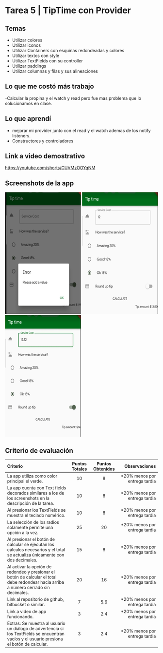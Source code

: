 # Tarea 5 | TipTime con Provider

## Temas

- Utilizar colores
- Utilizar iconos
- Utilizar Containers con esquinas redondeadas y colores
- Utilizar textos con style
- Utilizar TextFields con su controller
- Utilizar paddings
- Utilizar columnas y filas y sus alineaciones

## Lo que me costó más trabajo

-Calcular la propina y el watch y read pero fue mas problema que lo solucionamos en clase.

## Lo que aprendí

- mejorar mi provider junto con el read y el watch ademas de los notify listeners.
- Constructores y controladores

## Link a video demostrativo

https://youtube.com/shorts/CUVMzOOYqNM

## Screenshots de la app

<img src="tarea_5/imagenes/i1.png" alt="home page" width="250" height="400">
<img src="tarea_5/imagenes/i2.png" alt="home page" width="250" height="400">
<img src="tarea_5/imagenes/i3.png" alt="home page" width="250" height="400">



## Criterio de evaluación

| Criterio                                                                                                                                   | Puntos Totales | Puntos Obtenidos   |                                 Observaciones |
| :----------------------------------------------------------------------------------------------------------------------------------------- | :------------: | :--------------:   | --------------------------------------------: |
| La app utiliza como color principal el verde.                                                                                              |       10       |        8           |    *20% menos por entrega tardia              |
| La app cuenta con Text fields decorados similares a los de los screenshots en la descripción de la tarea.                                  |       10       |        8           |    *20% menos por entrega tardia              |
| Al presionar los TextFields se muestra el teclado numérico.                                                                                |       10       |        8           |    *20% menos por entrega tardia              |
| La selección de los radios solamente permite una opción a la vez.                                                                          |       25       |        20          |    *20% menos por entrega tardia              |
| Al presionar el botón de calcular se ejecutan los cálculos necesarios y el total se actualiza únicamente con dos decimales.                |       15       |        8           |    *20% menos por entrega tardia              |
| Al activar la opción de redondeo y presionar el botón de calcular el total debe redondear hacia arriba a número cerrado sin decimales.     |       20       |        16          |    *20% menos por entrega tardia              |
| Link al repositorio de github, bitbucket o similar.                                                                                        |       7        |        5.6         |    *20% menos por entrega tardia              |
| Link a video de app funcionando.                                                                                                           |       3        |        2.4         |    *20% menos por entrega tardia              |
| Extras: Se muestra al usuario un diálogo de advertencia si los TextFields se encuentran vacíos y el usuario presiona el botón de calcular. |       3        |        2.4         |    *20% menos por entrega tardia              |